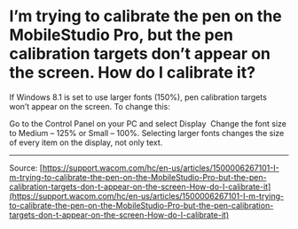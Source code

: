 # I’m trying to calibrate the pen on the MobileStudio Pro, but the pen calibration targets don’t appear on the screen. How do I calibrate it?

If Windows 8.1 is set to use larger fonts (150%), pen calibration targets won’t appear on the screen. To change this: 

Go to the Control Panel on your PC and select Display 
Change the font size to Medium – 125% or Small – 100%.
Selecting larger fonts changes the size of every item on the display, not only text.

---
Source: [https://support.wacom.com/hc/en-us/articles/1500006267101-I-m-trying-to-calibrate-the-pen-on-the-MobileStudio-Pro-but-the-pen-calibration-targets-don-t-appear-on-the-screen-How-do-I-calibrate-it](https://support.wacom.com/hc/en-us/articles/1500006267101-I-m-trying-to-calibrate-the-pen-on-the-MobileStudio-Pro-but-the-pen-calibration-targets-don-t-appear-on-the-screen-How-do-I-calibrate-it)
